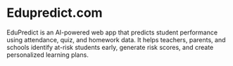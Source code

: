 # Edupredict.com
EduPredict is an AI-powered web app that predicts student performance using attendance, quiz, and homework data. It helps teachers, parents, and schools identify at-risk students early, generate risk scores, and create personalized learning plans.
